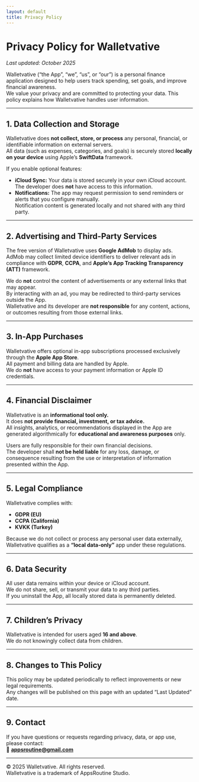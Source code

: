 ```yaml
---
layout: default
title: Privacy Policy
---
```


# Privacy Policy for Walletvative

_Last updated: October 2025_

Walletvative (“the App”, “we”, “us”, or “our”) is a personal finance application designed to help users track spending, set goals, and improve financial awareness.  
We value your privacy and are committed to protecting your data. This policy explains how Walletvative handles user information.

---

## 1. Data Collection and Storage
Walletvative does **not collect, store, or process** any personal, financial, or identifiable information on external servers.  
All data (such as expenses, categories, and goals) is securely stored **locally on your device** using Apple’s **SwiftData** framework.

If you enable optional features:
- **iCloud Sync:** Your data is stored securely in your own iCloud account.  
  The developer does **not** have access to this information.
- **Notifications:** The app may request permission to send reminders or alerts that you configure manually.  
  Notification content is generated locally and not shared with any third party.

---

## 2. Advertising and Third-Party Services
The free version of Walletvative uses **Google AdMob** to display ads.  
AdMob may collect limited device identifiers to deliver relevant ads in compliance with **GDPR**, **CCPA**, and **Apple’s App Tracking Transparency (ATT)** framework.

We do **not** control the content of advertisements or any external links that may appear.  
By interacting with an ad, you may be redirected to third-party services outside the App.  
Walletvative and its developer are **not responsible** for any content, actions, or outcomes resulting from those external links.

---

## 3. In-App Purchases
Walletvative offers optional in-app subscriptions processed exclusively through the **Apple App Store**.  
All payment and billing data are handled by Apple.  
We do **not** have access to your payment information or Apple ID credentials.

---

## 4. Financial Disclaimer
Walletvative is an **informational tool only.**  
It does **not provide financial, investment, or tax advice.**  
All insights, analytics, or recommendations displayed in the App are generated algorithmically for **educational and awareness purposes** only.

Users are fully responsible for their own financial decisions.  
The developer shall **not be held liable** for any loss, damage, or consequence resulting from the use or interpretation of information presented within the App.

---

## 5. Legal Compliance
Walletvative complies with:
- **GDPR (EU)**
- **CCPA (California)**
- **KVKK (Turkey)**

Because we do not collect or process any personal user data externally, Walletvative qualifies as a **“local data-only”** app under these regulations.

---

## 6. Data Security
All user data remains within your device or iCloud account.  
We do not share, sell, or transmit your data to any third parties.  
If you uninstall the App, all locally stored data is permanently deleted.

---

## 7. Children’s Privacy
Walletvative is intended for users aged **16 and above**.  
We do not knowingly collect data from children.

---

## 8. Changes to This Policy
This policy may be updated periodically to reflect improvements or new legal requirements.  
Any changes will be published on this page with an updated “Last Updated” date.

---

## 9. Contact
If you have questions or requests regarding privacy, data, or app use, please contact:  
📧 **appsroutine@gmail.com**

---

© 2025 Walletvative. All rights reserved.  
Walletvative is a trademark of AppsRoutine Studio.
